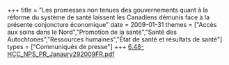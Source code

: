+++
title = "Les promesses non tenues des gouvernements quant à la réforme du système de santé laissent les Canadiens démunis face à la présente conjoncture économique"
date = 2009-01-31
themes = ["Accès aux soins dans le Nord","Promotion de la santé","Santé des Autochtones","Ressources humaines","État de santé et résultats de santé"]
types = ["Communiqués de presse"]
+++
[6.48-HCC_NPS_PR_Janaury292009FR.pdf](/files/6.48-HCC_NPS_PR_Janaury292009FR.pdf)
